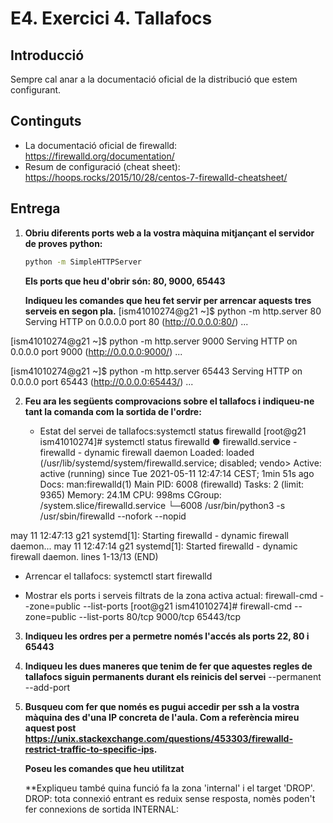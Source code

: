 # E4. Exercici 4. Tallafocs

## Introducció

Sempre cal anar a la documentació oficial de la distribució que estem configurant.

## Continguts

- La documentació oficial de firewalld: <https://firewalld.org/documentation/>
- Resum de configuració (cheat sheet): <https://hoops.rocks/2015/10/28/centos-7-firewalld-cheatsheet/>

## Entrega

1. **Obriu diferents ports web a la vostra màquina mitjançant el servidor de proves python:**

   ```bash
   python -m SimpleHTTPServer
   ```

   **Els ports que heu d'obrir són: 80, 9000, 65443**


   **Indiqueu les comandes que heu fet servir per arrencar aquests tres serveis en segon pla.**
[ism41010274@g21 ~]$  python -m http.server 80
Serving HTTP on 0.0.0.0 port 80 (http://0.0.0.0:80/) ...

[ism41010274@g21 ~]$  python -m http.server 9000
Serving HTTP on 0.0.0.0 port 9000 (http://0.0.0.0:9000/) ...

[ism41010274@g21 ~]$  python -m http.server 65443
Serving HTTP on 0.0.0.0 port 65443 (http://0.0.0.0:65443/) ...




   
2. **Feu ara les següents comprovacions sobre el tallafocs i indiqueu-ne tant la comanda com la sortida de l'ordre:**

   - Estat del servei de tallafocs:systemctl status firewalld
   [root@g21 ism41010274]# systemctl status firewalld
● firewalld.service - firewalld - dynamic firewall daemon
     Loaded: loaded (/usr/lib/systemd/system/firewalld.service; disabled; vendo>
     Active: active (running) since Tue 2021-05-11 12:47:14 CEST; 1min 51s ago
       Docs: man:firewalld(1)
   Main PID: 6008 (firewalld)
      Tasks: 2 (limit: 9365)
     Memory: 24.1M
        CPU: 998ms
     CGroup: /system.slice/firewalld.service
             └─6008 /usr/bin/python3 -s /usr/sbin/firewalld --nofork --nopid

may 11 12:47:13 g21 systemd[1]: Starting firewalld - dynamic firewall daemon...
may 11 12:47:14 g21 systemd[1]: Started firewalld - dynamic firewall daemon.
lines 1-13/13 (END)

   - Arrencar el tallafocs: systemctl start firewalld
   
   - Mostrar els ports i serveis filtrats de la zona activa actual: firewall-cmd --zone=public --list-ports
[root@g21 ism41010274]# firewall-cmd --zone=public --list-ports
80/tcp 9000/tcp 65443/tcp


3. **Indiqueu les ordres per a permetre només l'accés als ports 22, 80 i 65443**

4. **Indiqueu les dues maneres que tenim de fer que aquestes regles de tallafocs siguin permanents durant els reinicis del servei**
--permanent
--add-port

5. **Busqueu com fer que només es pugui accedir per ssh a la vostra màquina des d'una IP concreta de l'aula. Com a referència mireu aquest post <https://unix.stackexchange.com/questions/453303/firewalld-restrict-traffic-to-specific-ips>.**

   **Poseu les comandes que heu utilitzat**
   

   **Expliqueu també quina funció fa la zona 'internal' i el target 'DROP'.
   DROP: tota connexió entrant es reduix sense resposta, nomès poden't fer connexions de sortida
   INTERNAL: 
